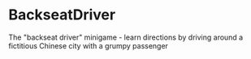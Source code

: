 BackseatDriver
==============

The "backseat driver" minigame - learn directions by driving around a fictitious Chinese city with a grumpy passenger
